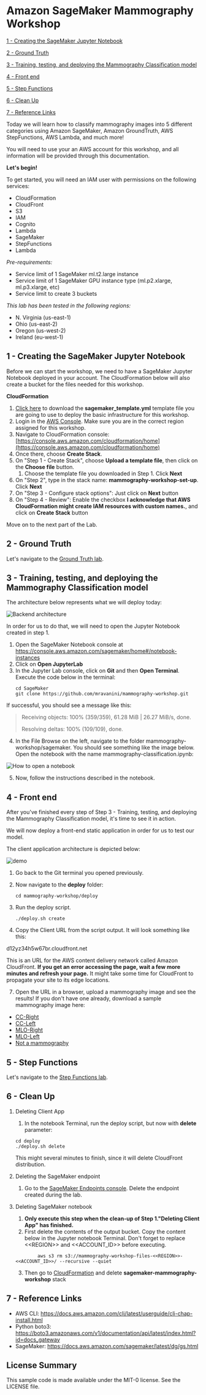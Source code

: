 # Amazon SageMaker Mammography Workshop

[1 - Creating the SageMaker Jupyter Notebook](#1---creating-the-sagemaker-jupyter-notebook)

[2 - Ground Truth](#2---ground-truth)

[3 - Training, testing, and deploying the Mammography Classification model](#3---training-testing-and-deploying-the-mammography-classification-model)

[4 - Front end](#4---front-end)

[5 - Step Functions](#5---step-functions)

[6 - Clean Up](#6---clean-up)

[7 - Reference Links](#7---reference-links)


Today we will learn how to classify mammography images into 5 different categories using Amazon SageMaker, Amazon GroundTruth, AWS StepFunctions, AWS Lambda, and much more!

You will need to use your an AWS account for this workshop, and all information will be provided through this documentation.

**Let's begin!**

To get started, you will need an IAM user with permissions on the following services:
- CloudFormation
- CloudFront
- S3
- IAM
- Cognito
- Lambda
- SageMaker
- StepFunctions
- Lambda

*Pre-requirements:*
- Service limit of 1 SageMaker ml.t2.large instance
- Service limit of 1 SageMaker GPU instance type (ml.p2.xlarge, ml.p3.xlarge, etc)
- Service limit to create 3 buckets

*This lab has been tested in the following regions:*
- N. Virginia (us-east-1)
- Ohio (us-east-2)
- Oregon (us-west-2)
- Ireland (eu-west-1)

## 1 - Creating the SageMaker Jupyter Notebook

Before we can start the workshop, we need to have a SageMaker Jupyter Notebook deployed in your account. The CloudFormation below will also create a bucket for the files needed for this workshop.

**CloudFormation**
1. [Click here](sagemaker_template.yml?raw=true) to download the **sagemaker_template.yml** template file you are going to use to deploy the basic infrastructure for this workshop.
1. Login in the [AWS Console](https://console.aws.amazon.com/console/home). Make sure you are in the correct region assigned for this workshop.
1. Navigate to CloudFormation console: [https://console.aws.amazon.com/cloudformation/home](https://console.aws.amazon.com/cloudformation/home)
1. Once there, choose **Create Stack**.
1. On "Step 1 - Create Stack", choose **Upload a template file**, then click on the **Choose file** button.
    1. Choose the template file you downloaded in Step 1. Click **Next**
1. On "Step 2", type in the stack name: **mammography-workshop-set-up**. Click **Next**
1. On "Step 3 - Configure stack options": Just click on **Next** button
1. On "Step 4 - Review": Enable the checkbox **I acknowledge that AWS CloudFormation might create IAM resources with custom names.**, and click on **Create Stack** button

Move on to the next part of the Lab.

## 2 - Ground Truth

Let's navigate to the [Ground Truth lab](groundtruth#sagemaker-ground-truth).

## 3 - Training, testing, and deploying the Mammography Classification model

The architecture below represents what we will deploy today:

![Backend architecture](images/backend-architecture.png)

In order for us to do that, we will need to open the Jupyter Notebook created in step 1.

1. Open the SageMaker Notebook console at https://console.aws.amazon.com/sagemaker/home#/notebook-instances
2. Click on **Open JupyterLab**
3. In the Jupyter Lab console, click on **Git** and then **Open Terminal**. Execute the code below in the terminal:
    ```
    cd SageMaker
    git clone https://github.com/mravanini/mammography-workshop.git
   
    ```
If successful, you should see a message like this:

>Receiving objects: 100% (359/359), 61.28 MiB | 26.27 MiB/s, done.
>
>Resolving deltas: 100% (109/109), done.

4. In the File Browse on the left, navigate to the folder mammography-workshop/sagemaker. You should see something like the image below. Open the notebook with the name mammography-classification.ipynb:

![How to open a notebook](images/open-notebook.png)


5. Now, follow the instructions described in the notebook.  

## 4 - Front end

After you've finished every step of Step 3 - Training, testing, and deploying the Mammography Classification model, it's time to see it in action.

We will now deploy a front-end static application in order for us to test our model.

The client application architecture is depicted below:

![demo](images/architecture.png)


1. Go back to the Git terminal you opened previously. 

2. Now navigate to the **deploy** folder:
    ```
    cd mammography-workshop/deploy
    ```
3. Run the deploy script. 
    ```
    ./deploy.sh create 
    ```
6. Copy the Client URL from the script output.
It will look something like this: 

d12yz34h5w67br.cloudfront.net


This is an URL for the AWS content delivery network called Amazon CloudFront. **If you get an error accessing the page, wait a few more minutes and refresh your page.** It might take some time for CloudFront to propagate your site to its edge locations. 


7. Open the URL in a browser, upload a mammography image and see the results!
If you don't have one already, download a sample mammography image here: 

* [CC-Right](https://mammography-workshop.s3.amazonaws.com/sample/resize_CCD_564.jpg?raw=true)
* [CC-Left](https://mammography-workshop.s3.amazonaws.com/sample/resize_CCE_835.jpg?raw=true)
* [MLO-Right](https://mammography-workshop.s3.amazonaws.com/sample/resize_MLOD_682.jpg?raw=true)
* [MLO-Left](https://mammography-workshop.s3.amazonaws.com/sample/resize_MLOE_743.jpg?raw=true)
* [Not a mammography](https://mammography-workshop.s3.amazonaws.com/sample/resize_NAO_MG_1.3.51.0.7.11929756167.13783.28228.48520.63660.34753.63542.dcm.jpg?raw=true)


## 5 - Step Functions

Let's navigate to the [Step Functions lab](workflow#ml-workflow).


## 6 - Clean Up
1. Deleting Client App
    1. In the notebook Terminal, run the deploy script, but now with **delete** parameter:
    ```
    cd deploy
    ./deploy.sh delete
    ```
    This might several minutes to finish, since it will delete CloudFront distribution. 
  
2. Deleting the SageMaker endpoint
    1. Go to the [SageMaker Endpoints console](https://console.aws.amazon.com/sagemaker/home#/endpoints). Delete the endpoint created during the lab.

3. Deleting SageMaker notebook
    1. **Only execute this step when the clean-up of Step 1."Deleting Client App"  has finished.** 
    2. First delete the contents of the output bucket. Copy the content below in the Jupyter notebook Terminal. Don't forget to replace <\<REGION>> and <\<ACCOUNT_ID>> before executing.
    ```
            aws s3 rm s3://mammography-workshop-files-<<REGION>>-<<ACCOUNT_ID>>/ --recursive --quiet

    ```
    3. Then go to [CloudFormation](https://console.aws.amazon.com/cloudformation/home#/stacks) and delete **sagemaker-mammography-workshop** stack
    
## 7 - Reference Links
* AWS CLI: https://docs.aws.amazon.com/cli/latest/userguide/cli-chap-install.html
* Python boto3: https://boto3.amazonaws.com/v1/documentation/api/latest/index.html?id=docs_gateway
* SageMaker: https://docs.aws.amazon.com/sagemaker/latest/dg/gs.html

## License Summary
This sample code is made available under the MIT-0 license. See the LICENSE file.